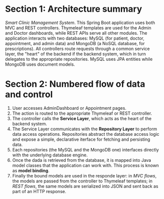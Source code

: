 # Section 1: Architecture summary

*Smart Clinic Management System*.
This Spring Boot application uses both MVC and REST controllers. Thymeleaf templates are used for the Admin and Doctor dashboards, while REST APIs serve all other modules. 
The application interacts with two databases: MySQL (for patient, doctor, appointment, and admin data) and MongoDB (a NoSQL database, for prescriptions). All controllers route requests through a common service layer, the "heart" of the backend if the backend system, which in turn delegates to the appropriate repositories. 
MySQL uses JPA entities while MongoDB uses document models.


# Section 2: Numbered flow of data and control

1. User accesses AdminDashboard or Appointment pages.
2. The action is routed to the appropriate Thymeleaf or REST controller.
3. The controller calls the **Service Layer**, which acts as the heart of the backend system.
4. The Service Layer communicates with the **Repository Layer** to perform data access operations. Repositories abstract the database access logic and expose a simple, declarative iterface for fetching and persisting data.
5. Each repositories (the MySQL and the MongoDB one) interfaces directly with the underlying database engine.
6. Once the dada is retrieved from the database, it is mapped into Java model classes that the application can work with. This process is known as **model binding**.
7. Finally the bound models are used in the responde layer: in *MVC flows*, the models are passed from the controller to Thymeleaf templates; in *REST flows*, the same models are serialized into JSON and sent back as part of an HTTP response.
 

